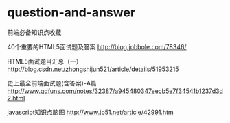 # question-and-answer
前端必备知识点收藏

40个重要的HTML5面试题及答案
http://blog.jobbole.com/78346/

HTML5面试题目汇总（一）
http://blog.csdn.net/zhongshijun521/article/details/51953215

史上最全前端面试题(含答案)-A篇
http://www.qdfuns.com/notes/32387/a945480347eecb5e7f34541b1237d3d2.html

javascript知识点脑图
http://www.jb51.net/article/42991.htm
